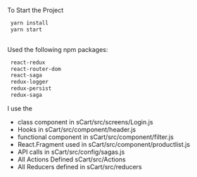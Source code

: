 To Start the Project 
```sh
 yarn install
 yarn start
 
```


Used the following npm packages: 
```sh
 react-redux
 react-router-dom
 react-saga
 redux-logger
 redux-persist
 redux-saga
```


I use the 
- class component in sCart/src/screens/Login.js
- Hooks in sCart/src/component/header.js
- functional component in sCart/src/component/filter.js
- React.Fragment used in sCart/src/component/productlist.js
- API calls in sCart/src/config/sagas.js 
- All Actions Defined sCart/src/Actions
- All Reducers defined in sCart/src/reducers
